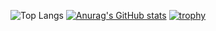 <!--
**dev-mori/dev-mori** is a ✨ _special_ ✨ repository because its `README.md` (this file) appears on your GitHub profile.

Here are some ideas to get you started:

- 🔭 I’m currently working on ...
- 🌱 I’m currently learning ...
- 👯 I’m looking to collaborate on ...
- 🤔 I’m looking for help with ...
- 💬 Ask me about ...
- 📫 How to reach me: ...
- 😄 Pronouns: ...
- ⚡ Fun fact: ...
-->

![Top Langs](https://github-readme-stats.vercel.app/api/top-langs/?username=dev-mori&layout=compact)
[![Anurag's GitHub stats](https://github-readme-stats.vercel.app/api?username=dev-mori)](https://github.com/anuraghazra/github-readme-stats)
[![trophy](https://github-profile-trophy.vercel.app/?username=dev-mori)](https://github.com/ryo-ma/github-profile-trophy)
